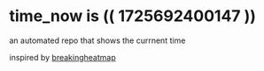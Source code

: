 # time_now is (( 1725692400147 ))

an automated repo that shows the currnent time

inspired by [breakingheatmap](https://github.com/breakingheatmap/breakingheatmap)